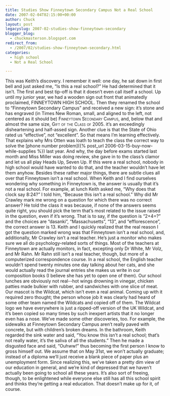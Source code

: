 ```yaml
---
title: Studies Show Finneytown Secondary Campus Not a Real School
date: 2007-02-04T02:15:00+00:00
author: Chuck
layout: post
legacyslug: 2007-02-studies-show-finneytown-secondary
blogger_blog:
  - chuckmasterson.blogspot.com
redirect_from:
  - /2007/02/studies-show-finneytown-secondary.html
categories:
  - high school
  - Not a Real School

---
```

This was Keith’s discovery. I remember it well: one day, he sat down in first
bell and just asked me, “Is this a real school?” He had determined that it
isn’t. The first and best tip-off is that it doesn’t even call itself a school.
Up until my junior year, we had a wooden sign out front that animatedly
proclaimed, FINNEYTOWN HIGH SCHOOL. Then they renamed the school to “Finneytown
Secondary Campus” and received a new sign: it’s stone and has engraved (in
Times New Roman, small, and aligned to the left, not centered as it should be)
<span class="smallcaps">Finneytown Secondary Campus,</span> and, below that
and almost the same size, <span class="smallcaps">Gift of the Class of
2005</span>. it’s an exceedingly disheartening and half-assed sign. Another
clue is that the State of Ohio rated us “effective”, not “excellent”. So that
means I’m learning effectively. That explains why Mrs Otten was loath to teach
the class the correct way to solve the [phone number problem]({% post_url
2006-03-15-buy-now-while-supplies %}) last year. And why, the day before exams
started last month and Miss Miller was doing review, she gave in to the class’s
clamor and let us all play Heads Up, Seven Up. If this were a real school,
nobody in high school would have wanted to do that, and the teacher wouldn’t
have let them anyhow. Besides these rather major things, there are subtle clues
all over that Finneytown isn’t a real school. When Keith and I find ourselves
wondering why something in Finneytown is, the answer is usually that it’s not a
real school. For example, at lunch Keith asked me, “Why does that clock say
8:24?” I told him, “Because this isn’t a real school.” Why did Mr Crawley mark
me wrong on a question for which there was no correct answer? He told the class
it was because, if none of the answers seems quite right, you should pick the
term that’s most related to the issue raised in the question, even if it’s
wrong. That is to say, if the question is “2+4=?” and the choices are
“dasanki”, “Massachusetts”, “13”, and “efflorescence”, the correct answer is
13\. Keith and I quickly realized that the real reason I got the question marked
wrong was that Finneytown isn’t a real school, and, additionally, Mr Crawley
isn’t a real teacher. He’s just a monitor who makes sure we all do
psychology-related sorts of things. Most of the teachers at Finneytown are
actually monitors, in fact, excepting only Dr White, Mr Volz, and Mr Rahn. Mr
Rahn still isn’t a real teacher, though, but more of a computerized
correspondence course. In a real school, the English teacher wouldn’t spend
twenty minutes one day talking about her cats, and she would actually read the
journal entries she makes us write in our composition books (I believe she has
yet to open one of them). Our school lunches are obviously not real--hot wings
drowning in vinegar, chicken patties made bulkier with rubber, and sandwiches
with one slice of meat. Our mascot is the Wildcat, which isn’t even a real
animal. Coming up with it required zero thought; the person whose job it was
clearly had heard of some other team named the Wildcats and copied off of them.
The Wildcat logo we have everywhere is just a ripped-off version of the UK
Wildcat, and it’s been copied so many times by such inexpert artists that it no
longer even has a nose. We’ve made some other discoveries, too. For example,
the sidewalks at Finneytown Secondary Campus aren’t really paved with concrete,
but with children’s broken dreams. In the bathroom, Keith regarded the sink
water and said, “You know this isn’t a real school; that’s not really water,
it’s the saliva of all the students.” Then he made a disgusted face and said,
“Ouhww!” thus becoming the first person I know to gross himself out. We assume
that on May 31st, we won’t actually graduate; instead of a diploma we’ll just
receive a blank piece of paper plus an unemployment form. Since realizing this,
we’ve taken a pretty dim view of our education in general, and we’re kind of
depressed that we haven’t actually been going to school all these years. It’s
also sort of freeing, though, to be enlightened while everyone else still has
all this school spirit and thinks they’re getting a real education. That
doesn’t make up for it, of course.
